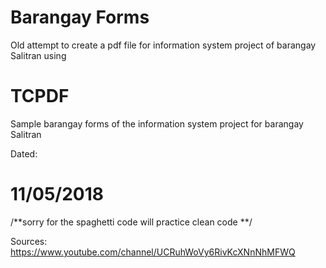 # Barangay Forms

Old attempt to create a pdf file for information system project of barangay Salitran using
# TCPDF

Sample barangay forms of the information system project for barangay Salitran

Dated: 
# 11/05/2018

/**sorry for the spaghetti code
   will practice clean code
**/



Sources: https://www.youtube.com/channel/UCRuhWoVy6RivKcXNnNhMFWQ
